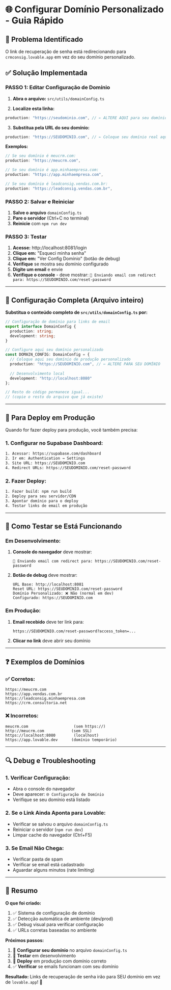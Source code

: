 # 🌐 Configurar Domínio Personalizado - Guia Rápido

## 🎯 Problema Identificado
O link de recuperação de senha está redirecionando para `crmconsig.lovable.app` em vez do seu domínio personalizado.

## ✅ Solução Implementada

### **PASSO 1: Editar Configuração de Domínio**

1. **Abra o arquivo:** `src/utils/domainConfig.ts`

2. **Localize esta linha:**
```typescript
production: "https://seudominio.com", // ← ALTERE AQUI para seu domínio
```

3. **Substitua pela URL do seu domínio:**
```typescript
production: "https://SEUDOMINIO.com", // ← Coloque seu domínio real aqui
```

**Exemplos:**
```typescript
// Se seu domínio é meucrm.com:
production: "https://meucrm.com",

// Se seu domínio é app.minhaempresa.com:
production: "https://app.minhaempresa.com",

// Se seu domínio é leadconsig.vendas.com.br:
production: "https://leadconsig.vendas.com.br",
```

### **PASSO 2: Salvar e Reiniciar**

1. **Salve o arquivo** `domainConfig.ts`
2. **Pare o servidor** (Ctrl+C no terminal)
3. **Reinicie** com `npm run dev`

### **PASSO 3: Testar**

1. **Acesse:** http://localhost:8081/login
2. **Clique em:** "Esqueci minha senha"
3. **Clique em:** "Ver Config Domínio" (botão de debug)
4. **Verifique** se mostra seu domínio configurado
5. **Digite um email** e envie
6. **Verifique o console** - deve mostrar: `🔗 Enviando email com redirect para: https://SEUDOMINIO.com/reset-password`

---

## 🔧 Configuração Completa (Arquivo inteiro)

**Substitua o conteúdo completo de `src/utils/domainConfig.ts` por:**

```typescript
// Configuração de domínio para links de email
export interface DomainConfig {
  production: string;
  development: string;
}

// Configure aqui seu domínio personalizado
const DOMAIN_CONFIG: DomainConfig = {
  // Coloque aqui seu domínio de produção personalizado
  production: "https://SEUDOMINIO.com", // ← ALTERE PARA SEU DOMÍNIO
  
  // Desenvolvimento local
  development: "http://localhost:8080"
};

// Resto do código permanece igual...
// (copie o resto do arquivo que já existe)
```

---

## 🚀 Para Deploy em Produção

Quando for fazer deploy para produção, você também precisa:

### **1. Configurar no Supabase Dashboard:**
```bash
1. Acessar: https://supabase.com/dashboard
2. Ir em: Authentication → Settings
3. Site URL: https://SEUDOMINIO.com
4. Redirect URLs: https://SEUDOMINIO.com/reset-password
```

### **2. Fazer Deploy:**
```bash
1. Fazer build: npm run build
2. Deploy para seu servidor/CDN
3. Apontar domínio para o deploy
4. Testar links de email em produção
```

---

## 🧪 Como Testar se Está Funcionando

### **Em Desenvolvimento:**
1. **Console do navegador** deve mostrar:
   ```
   🔗 Enviando email com redirect para: https://SEUDOMINIO.com/reset-password
   ```

2. **Botão de debug** deve mostrar:
   ```
   URL Base: http://localhost:8081
   Reset URL: https://SEUDOMINIO.com/reset-password
   Domínio Personalizado: ❌ Não (normal em dev)
   Configurado: https://SEUDOMINIO.com
   ```

### **Em Produção:**
1. **Email recebido** deve ter link para:
   ```
   https://SEUDOMINIO.com/reset-password?access_token=...
   ```

2. **Clicar no link** deve abrir seu domínio

---

## ❓ Exemplos de Domínios

### **✅ Corretos:**
```
https://meucrm.com
https://app.vendas.com.br
https://leadconsig.minhaempresa.com
https://crm.consultoria.net
```

### **❌ Incorretos:**
```
meucrm.com                    (sem https://)
http://meucrm.com            (sem SSL)
https://localhost:8080        (localhost)
https://app.lovable.dev      (domínio temporário)
```

---

## 🔍 Debug e Troubleshooting

### **1. Verificar Configuração:**
- Abra o console do navegador
- Deve aparecer: `🌐 Configuração de Domínio`
- Verifique se seu domínio está listado

### **2. Se o Link Ainda Aponta para Lovable:**
- Verificar se salvou o arquivo `domainConfig.ts`
- Reiniciar o servidor (`npm run dev`)
- Limpar cache do navegador (Ctrl+F5)

### **3. Se Email Não Chega:**
- Verificar pasta de spam
- Verificar se email está cadastrado
- Aguardar alguns minutos (rate limiting)

---

## 🎉 Resumo

**O que foi criado:**
1. ✅ Sistema de configuração de domínio
2. ✅ Detecção automática de ambiente (dev/prod)
3. ✅ Debug visual para verificar configuração
4. ✅ URLs corretas baseadas no ambiente

**Próximos passos:**
1. 🔧 **Configurar seu domínio** no arquivo `domainConfig.ts`
2. 🧪 **Testar** em desenvolvimento
3. 🚀 **Deploy** em produção com domínio correto
4. ✅ **Verificar** se emails funcionam com seu domínio

**Resultado:** Links de recuperação de senha irão para SEU domínio em vez de `lovable.app`! 🎯 